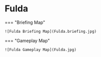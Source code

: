 # Fulda

=== "Briefing Map"

    ![Fulda Briefing Map](Fulda.briefing.jpg)

=== "Gameplay Map"

    ![Fulda Gameplay Map](Fulda.jpg)
